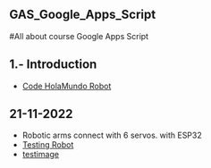 ## GAS_Google_Apps_Script
#All about course Google Apps Script

## 1.- Introduction
* [Code HolaMundo Robot](./codes/HolaMundo.gs) 


## 21-11-2022
* Robotic arms connect with 6 servos. with ESP32
* [Testing Robot](https://github.com/luisreylara/BrazoRobotico_6ejes_Peru)
* [testimage](./images/mensday.png)
